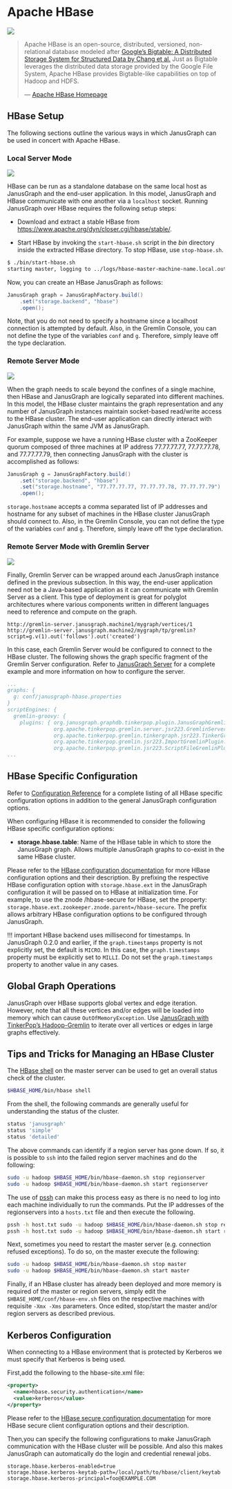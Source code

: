 # Apache HBase

![](https://hbase.apache.org/images/hbase_logo.png)

> Apache HBase is an open-source, distributed, versioned, non-relational
> database modeled after [Google’s Bigtable: A Distributed Storage
> System for Structured Data by Chang et
> al.](https://static.googleusercontent.com/media/research.google.com/en/us/archive/bigtable-osdi06.pdf)
> Just as Bigtable leverages the distributed data storage provided by
> the Google File System, Apache HBase provides Bigtable-like
> capabilities on top of Hadoop and HDFS.
>
> —  [Apache HBase Homepage](https://hbase.apache.org/)

## HBase Setup

The following sections outline the various ways in which JanusGraph can
be used in concert with Apache HBase.

### Local Server Mode

![](modes-local.png)

HBase can be run as a standalone database on the same local host as
JanusGraph and the end-user application. In this model, JanusGraph and
HBase communicate with one another via a `localhost` socket. Running
JanusGraph over HBase requires the following setup steps:

-   Download and extract a stable HBase from
    <https://www.apache.org/dyn/closer.cgi/hbase/stable/>.

-   Start HBase by invoking the `start-hbase.sh` script in the *bin*
    directory inside the extracted HBase directory. To stop HBase, use
    `stop-hbase.sh`.
```bash
$ ./bin/start-hbase.sh
starting master, logging to ../logs/hbase-master-machine-name.local.out
```

Now, you can create an HBase JanusGraph as follows:
```java
JanusGraph graph = JanusGraphFactory.build()
    .set("storage.backend", "hbase")
    .open();
```

Note, that you do not need to specify a hostname since a localhost
connection is attempted by default. Also, in the Gremlin Console, you
can not define the type of the variables `conf` and `g`. Therefore,
simply leave off the type declaration.

### Remote Server Mode

![](modes-distributed.png)

When the graph needs to scale beyond the confines of a single machine,
then HBase and JanusGraph are logically separated into different
machines. In this model, the HBase cluster maintains the graph
representation and any number of JanusGraph instances maintain
socket-based read/write access to the HBase cluster. The end-user
application can directly interact with JanusGraph within the same JVM as
JanusGraph.

For example, suppose we have a running HBase cluster with a ZooKeeper
quorum composed of three machines at IP address 77.77.77.77,
77.77.77.78, and 77.77.77.79, then connecting JanusGraph with the
cluster is accomplished as follows:
```java
JanusGraph g = JanusGraphFactory.build()
    .set("storage.backend", "hbase")
    .set("storage.hostname", "77.77.77.77, 77.77.77.78, 77.77.77.79")
    .open();
```

`storage.hostname` accepts a comma separated list of IP addresses and
hostname for any subset of machines in the HBase cluster JanusGraph
should connect to. Also, in the Gremlin Console, you can not define the
type of the variables `conf` and `g`. Therefore, simply leave off the
type declaration.

### Remote Server Mode with Gremlin Server

![](modes-rexster.png)

Finally, Gremlin Server can be wrapped around each JanusGraph instance
defined in the previous subsection. In this way, the end-user
application need not be a Java-based application as it can communicate
with Gremlin Server as a client. This type of deployment is great for
polyglot architectures where various components written in different
languages need to reference and compute on the graph.

    http://gremlin-server.janusgraph.machine1/mygraph/vertices/1
    http://gremlin-server.janusgraph.machine2/mygraph/tp/gremlin?script=g.v(1).out('follows').out('created')

In this case, each Gremlin Server would be configured to connect to the
HBase cluster. The following shows the graph specific fragment of the
Gremlin Server configuration. Refer to [JanusGraph Server](../basics/server.md) for a complete
example and more information on how to configure the server.

```yaml
...
graphs: {
  g: conf/janusgraph-hbase.properties
}
scriptEngines: {
  gremlin-groovy: {
    plugins: { org.janusgraph.graphdb.tinkerpop.plugin.JanusGraphGremlinPlugin: {},
               org.apache.tinkerpop.gremlin.server.jsr223.GremlinServerGremlinPlugin: {},
               org.apache.tinkerpop.gremlin.tinkergraph.jsr223.TinkerGraphGremlinPlugin: {},
               org.apache.tinkerpop.gremlin.jsr223.ImportGremlinPlugin: {classImports: [java.lang.Math], methodImports: [java.lang.Math#*]},
               org.apache.tinkerpop.gremlin.jsr223.ScriptFileGremlinPlugin: {files: [scripts/empty-sample.groovy]}}}}
...
```

## HBase Specific Configuration

Refer to [Configuration Reference](../basics/configuration-reference.md) for a complete listing of all HBase specific
configuration options in addition to the general JanusGraph
configuration options.

When configuring HBase it is recommended to consider the following HBase
specific configuration options:

-   **storage.hbase.table**: Name of the HBase table in which to store
    the JanusGraph graph. Allows multiple JanusGraph graphs to co-exist
    in the same HBase cluster.

Please refer to the [HBase configuration
documentation](https://hbase.apache.org/book/config.files.html) for more
HBase configuration options and their description. By prefixing the
respective HBase configuration option with `storage.hbase.ext` in the
JanusGraph configuration it will be passed on to HBase at initialization
time. For example, to use the znode /hbase-secure for HBase, set the
property: `storage.hbase.ext.zookeeper.znode.parent=/hbase-secure`. The
prefix allows arbitrary HBase configuration options to be configured
through JanusGraph.

!!! important
    HBase backend uses millisecond for timestamps. In JanusGraph 0.2.0 and
    earlier, if the `graph.timestamps` property is not explicitly set, the
    default is `MICRO`. In this case, the `graph.timestamps` property must
    be explicitly set to `MILLI`. Do not set the `graph.timestamps`
    property to another value in any cases.

## Global Graph Operations

JanusGraph over HBase supports global vertex and edge iteration.
However, note that all these vertices and/or edges will be loaded into
memory which can cause `OutOfMemoryException`. Use [JanusGraph with TinkerPop’s Hadoop-Gremlin](../advanced-topics/hadoop.md) to
iterate over all vertices or edges in large graphs effectively.

## Tips and Tricks for Managing an HBase Cluster

The [HBase shell](https://hbase.apache.org/book.html#shell) on the
master server can be used to get an overall status check of the cluster.
```bash
$HBASE_HOME/bin/hbase shell
```

From the shell, the following commands are generally useful for
understanding the status of the cluster.

```bash
status 'janusgraph'
status 'simple'
status 'detailed'
```

The above commands can identify if a region server has gone down. If so,
it is possible to `ssh` into the failed region server machines and do
the following:

```bash
sudo -u hadoop $HBASE_HOME/bin/hbase-daemon.sh stop regionserver
sudo -u hadoop $HBASE_HOME/bin/hbase-daemon.sh start regionserver
```

The use of [pssh](https://code.google.com/p/parallel-ssh/) can make this
process easy as there is no need to log into each machine individually
to run the commands. Put the IP addresses of the regionservers into a
`hosts.txt` file and then execute the following.

```bash
pssh -h host.txt sudo -u hadoop $HBASE_HOME/bin/hbase-daemon.sh stop regionserver
pssh -h host.txt sudo -u hadoop $HBASE_HOME/bin/hbase-daemon.sh start regionserver
```

Next, sometimes you need to restart the master server (e.g. connection
refused exceptions). To do so, on the master execute the following:

```bash
sudo -u hadoop $HBASE_HOME/bin/hbase-daemon.sh stop master
sudo -u hadoop $HBASE_HOME/bin/hbase-daemon.sh start master
```

Finally, if an HBase cluster has already been deployed and more memory
is required of the master or region servers, simply edit the
`$HBASE_HOME/conf/hbase-env.sh` files on the respective machines with
requisite `-Xmx -Xms` parameters. Once edited, stop/start the master
and/or region servers as described previous.

Kerberos Configuration
----------------------

When connecting to a HBase environment that is protected by Kerberos we must specify that Kerberos is being used. 

First,add the following to the hbase-site.xml file:
```xml
<property>
  <name>hbase.security.authentication</name>
  <value>kerberos</value>
</property>
```
Please refer to the [HBase secure configuration documentation](https://hbase.apache.org/book.html#hbase.secure.configuration) for more HBase secure client configuration options and their description. 

Then,you can specify the following configurations to make JanusGraph communication with the HBase cluster will be possible. And also this makes JanusGraph can automatically do the login and credential renewal jobs.
```properties
storage.hbase.kerberos-enabled=true
storage.hbase.kerberos-keytab-path=/local/path/to/hbase/client/keytab
storage.hbase.kerberos-principal=foo@EXAMPLE.COM
```
